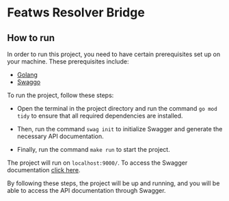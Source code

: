 # Featws Resolver Bridge

## How to run

In order to run this project, you need to have certain prerequisites set up on your machine. These prerequisites include:

 - [Golang](https://go.dev/doc/install)
 - [Swaggo](https://github.com/swaggo/swag/blob/master/README_pt.md#come%C3%A7ando)

To run the project, follow these steps:

- Open the terminal in the project directory and run the command `go mod tidy` to ensure that all required dependencies are installed.

- Then, run the command `swag init` to initialize Swagger and generate the necessary API documentation.

- Finally, run the command `make run` to start the project.

The project will run on `localhost:9000/`. To access the Swagger documentation [click here](http://localhost:9000/swagger/index.html#/resolve/post_resolve__resolver_).

By following these steps, the project will be up and running, and you will be able to access the API documentation through Swagger.